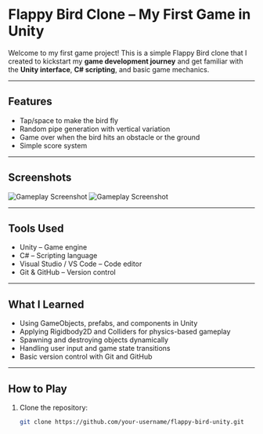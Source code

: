 # Flappy Bird Clone – My First Game in Unity

Welcome to my first game project! This is a simple Flappy Bird clone that I created to kickstart my **game development journey** and get familiar with the **Unity interface**, **C# scripting**, and basic game mechanics.

---

## Features

- Tap/space to make the bird fly
- Random pipe generation with vertical variation
- Game over when the bird hits an obstacle or the ground
- Simple score system

---

## Screenshots


![Gameplay Screenshot](output/game%play%screen.png)
![Gameplay Screenshot](output/game%over%screen.png)


---

## Tools Used

- Unity – Game engine
- C# – Scripting language
- Visual Studio / VS Code – Code editor
- Git & GitHub – Version control

---

## What I Learned

- Using GameObjects, prefabs, and components in Unity  
- Applying Rigidbody2D and Colliders for physics-based gameplay  
- Spawning and destroying objects dynamically  
- Handling user input and game state transitions  
- Basic version control with Git and GitHub

---

## How to Play

1. Clone the repository:
   ```bash
   git clone https://github.com/your-username/flappy-bird-unity.git
